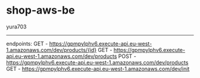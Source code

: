 # shop-aws-be
yura703

-----------

endpoints:
  GET - https://gpmpylphv6.execute-api.eu-west-1.amazonaws.com/dev/products/{id}
  GET - https://gpmpylphv6.execute-api.eu-west-1.amazonaws.com/dev/products
  POST - https://gpmpylphv6.execute-api.eu-west-1.amazonaws.com/dev/products
  GET - https://gpmpylphv6.execute-api.eu-west-1.amazonaws.com/dev/init
